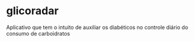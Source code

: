 # glicoradar
Aplicativo que tem o intuito de auxiliar os diabéticos no controle diário do consumo de carboidratos

